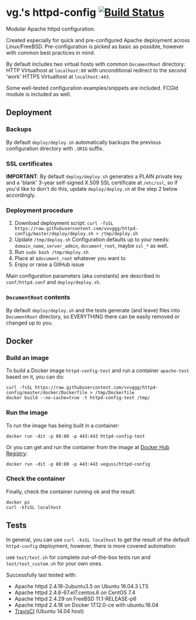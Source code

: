 # vg.'s httpd-config [![Build Status](https://travis-ci.org/vvvggg/httpd-config.svg?branch=master)](https://travis-ci.org/vvvggg/httpd-config)
Modular Apache httpd configuration.

Created especially for quick and pre-configured Apache deployment across Linux/FreeBSD. Pre-configuration is picked as basic as possible, however with common best practices in mind.

By default includes two virtual hosts with common `DocumentRoot` directory: HTTP Virtualhost at `localhost:80` with unconditional redirect to the second 'work' HTTPS Virtualhost at `localhost:443`.

Some well-tested configuration examples/snippets are included. FCGId module is included as well.


## Deployment

### Backups

By default `deploy/deploy.sh` automatically backups the previous configuration directory with `.ORIG` suffix.

### SSL certificates

**IMPORTANT**: By default `deploy/deploy.sh` generates a PLAIN private key and a 'blank' 3-year self-signed X.509 SSL certificate at `/etc/ssl`, so if you'd like to don't do this, update `deploy/deploy.sh` at the step 2 below accordingly.

### Deployment procedure

  1. Download deployment script: `curl -fsSL https://raw.githubusercontent.com/vvvggg/httpd-config/master/deploy/deploy.sh > /tmp/deploy.sh`
  2. Update `/tmp/deploy.sh` Configuration defaults up to your needs: `domain_name`, `server_admin`, `document_root`, maybe `ssl_*` as well.
  3. Run `sudo bash /tmp/deploy.sh`
  4. Place at `$document_root` whatever you want to
  5. Enjoy or raise a GitHub issue

Main configuration parameters (aka constants) are described in `conf/httpd.conf` and `deploy/deploy.sh`.

### `DocumentRoot` contents

By default `deploy/deploy.sh` and the tests generate (and leave) files into `DocumentRoot` directory, so EVERYTHING there can be easily removed or changed up to you.


## Docker

### Build an image

To build a Docker image `httpd-config-test` and run a container `apache-test` based on it, you can do:

```
curl -fsSL https://raw.githubusercontent.com/vvvggg/httpd-config/master/docker/Dockerfile > /tmp/Dockerfile
docker build --no-cache=true -t httpd-config-test /tmp/
```

### Run the image

To run the image has being built in a container:

```
docker run -dit -p 80:80 -p 443:443 httpd-config-test
```

Or you can get and run the container from the image at [Docker Hub Registry](https://hub.docker.com/r/veguss/httpd-config/):

```
docker run -dit -p 80:80 -p 443:443 veguss/httpd-config
```

### Check the container

Finally, check the container running ok and the result:

```
docker ps
curl -kfsSL localhost
```

## Tests

In general, you can use `curl -ksSL localhost` to get the result of the default `httpd-config` deployment, however, there is more covered automation:

use `test/test.sh` for complete out-of-the-box tests run and `test/test_custom.sh` for your own ones.

Successfully last tested with:
 * Apache httpd 2.4.18-2ubuntu3.5 on Ubuntu 16.04.3 LTS
 * Apache httpd 2.4.6-67.el7.centos.6 on CentOS 7.4
 * Apache httpd 2.4.29 on FreeBSD 11.1-RELEASE-p6
 * Apache httpd 2.4.18 on Docker 17.12.0-ce with ubuntu:16.04
 * [TravisCI](https://travis-ci.org/vvvggg/httpd-config/builds) (Ubuntu 14.04 host)
